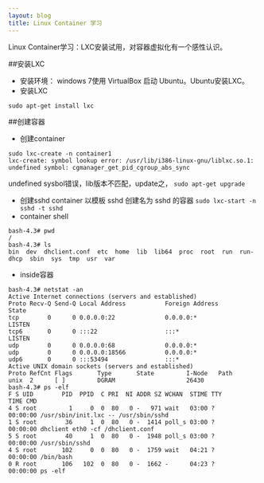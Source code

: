 ```yaml
---
layout: blog
title: Linux Container 学习
---
```


Linux Container学习：LXC安装试用，对容器虚拟化有一个感性认识。

##安装LXC
- 安装环境：
windows 7使用 VirtualBox 启动 Ubuntu。Ubuntu安装LXC。
- 安装LXC
```
sudo apt-get install lxc
```
##创建容器
- 创建container
```
sudo lxc-create -n container1
lxc-create: symbol lookup error: /usr/lib/i386-linux-gnu/liblxc.so.1: undefined symbol: cgmanager_get_pid_cgroup_abs_sync
```
undefined sysbol错误，lib版本不匹配，update之，
```sudo apt-get upgrade```



- 创建sshd container
以模板 sshd 创建名为 sshd 的容器
```sudo lxc-start -n sshd -t sshd```
- container shell
```sudo lxc-attach -n sshd
bash-4.3# pwd
/
bash-4.3# ls
bin  dev  dhclient.conf  etc  home  lib  lib64	proc  root  run  run-dhcp  sbin  sys  tmp  usr	var
```
- inside容器
```
bash-4.3# netstat -an
Active Internet connections (servers and established)
Proto Recv-Q Send-Q Local Address           Foreign Address         State      
tcp        0      0 0.0.0.0:22              0.0.0.0:*               LISTEN     
tcp6       0      0 :::22                   :::*                    LISTEN     
udp        0      0 0.0.0.0:68              0.0.0.0:*                          
udp        0      0 0.0.0.0:18566           0.0.0.0:*                          
udp6       0      0 :::53494                :::*                               
Active UNIX domain sockets (servers and established)
Proto RefCnt Flags       Type       State         I-Node   Path
unix  2      [ ]         DGRAM                    26430    
bash-4.3# ps -elf
F S UID        PID  PPID  C PRI  NI ADDR SZ WCHAN  STIME TTY          TIME CMD
4 S root         1     0  0  80   0 -   971 wait   03:00 ?        00:00:00 /usr/sbin/init.lxc -- /usr/sbin/sshd
1 S root        36     1  0  80   0 -  1414 poll_s 03:00 ?        00:00:00 dhclient eth0 -cf /dhclient.conf
5 S root        40     1  0  80   0 -  1948 poll_s 03:00 ?        00:00:00 /usr/sbin/sshd
4 S root       102     0  0  80   0 -  1759 wait   04:21 ?        00:00:00 /bin/bash
0 R root       106   102  0  80   0 -  1662 -      04:23 ?        00:00:00 ps -elf
```
